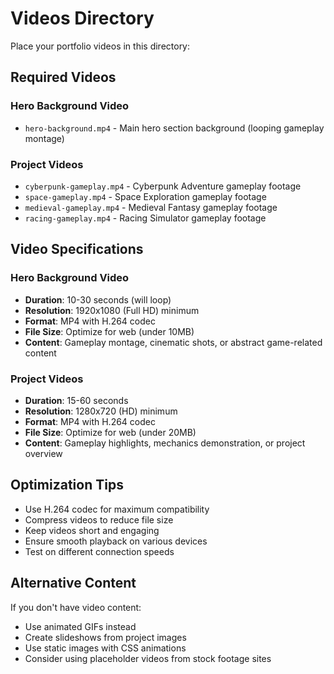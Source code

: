 # Videos Directory

Place your portfolio videos in this directory:

## Required Videos

### Hero Background Video
- `hero-background.mp4` - Main hero section background (looping gameplay montage)

### Project Videos
- `cyberpunk-gameplay.mp4` - Cyberpunk Adventure gameplay footage
- `space-gameplay.mp4` - Space Exploration gameplay footage
- `medieval-gameplay.mp4` - Medieval Fantasy gameplay footage
- `racing-gameplay.mp4` - Racing Simulator gameplay footage

## Video Specifications

### Hero Background Video
- **Duration**: 10-30 seconds (will loop)
- **Resolution**: 1920x1080 (Full HD) minimum
- **Format**: MP4 with H.264 codec
- **File Size**: Optimize for web (under 10MB)
- **Content**: Gameplay montage, cinematic shots, or abstract game-related content

### Project Videos
- **Duration**: 15-60 seconds
- **Resolution**: 1280x720 (HD) minimum
- **Format**: MP4 with H.264 codec
- **File Size**: Optimize for web (under 20MB)
- **Content**: Gameplay highlights, mechanics demonstration, or project overview

## Optimization Tips
- Use H.264 codec for maximum compatibility
- Compress videos to reduce file size
- Keep videos short and engaging
- Ensure smooth playback on various devices
- Test on different connection speeds

## Alternative Content
If you don't have video content:
- Use animated GIFs instead
- Create slideshows from project images
- Use static images with CSS animations
- Consider using placeholder videos from stock footage sites




